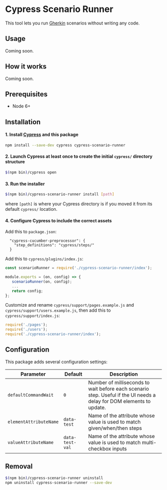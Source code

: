 Cypress Scenario Runner
===
This tool lets you run [Gherkin](https://docs.cucumber.io/gherkin/reference/) scenarios without writing any code.


Usage
---
Coming soon.


How it works
---
Coming soon.


Prerequisites
---
- Node 6+


Installation
---
#### 1. Install [Cypress](https://www.cypress.io/) and this package
```sh
npm install --save-dev cypress cypress-scenario-runner
```

#### 2. Launch Cypress at least once to create the initial `cypress/` directory structure
```sh
$(npm bin)/cypress open
```

#### 3. Run the installer
```sh
$(npm bin)/cypress-scenario-runner install [path]
```
where `[path]` is where your Cypress directory is if you moved it from its default `cypress/` location.

#### 4. Configure Cypress to include the correct assets

Add this to `package.json`:
```
  "cypress-cucumber-preprocessor": {
    "step_definitions": "cypress/steps/"
  }
```

Add this to `cypress/plugins/index.js`:
```js
const scenarioRunner = require('./cypress-scenario-runner/index');

module.exports = (on, config) => {
   scenarioRunner(on, config);
   ...
   return config;
};
```

Customize and rename `cypress/support/pages.example.js` and `cypress/support/users.example.js`, then add this to `cypress/support/index.js`:
```js
require('./pages');
require('./users');
require('./cypress-scenario-runner/index');
```


Configuration
---
This package adds several configuration settings:

Parameter | Default | Description
--- | --- | ---
`defaultCommandWait` | `0` | Number of milliseconds to wait before each scenario step. Useful if the UI needs a delay for DOM elements to update.
`elementAttributeName` | `data-test` | Name of the attribute whose value is used to match given/when/then steps
`valueAttributeName` | `data-test-val` | Name of the attribute whose value is used to match multi-checkbox inputs


Removal
---
```sh
$(npm bin)/cypress-scenario-runner uninstall
npm uninstall cypress-scenario-runner --save-dev
```
